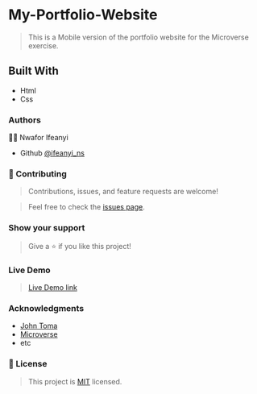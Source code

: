 # My-Portfolio-Website
> This is a Mobile version of the portfolio website for the Microverse exercise.
## Built With 
- Html
- Css
### Authors
:guardsman: Nwafor Ifeanyi 
- Github [@ifeanyi_ns](https://github.com/ifeanyins)

### :handshake: Contributing 
> Contributions, issues, and feature requests are welcome!

> Feel free to check the [issues page](https://github.com/ifeanyins/MyPortfolio/issues).

### Show your support
> Give a :star: if you like this project!

### Live Demo 
> [Live Demo link](https://ifeanyins.github.io/MyPortfolio/)

### Acknowledgments
- [John Toma](https://github.com/Kamba56/)
- [Microverse](https://www.microverse.org)
- etc 
### :memo: License 
> This project is [MIT](https://github.com/microverseinc/readme-template/blob/master/MIT.md) licensed.